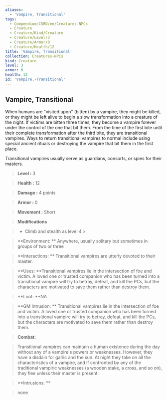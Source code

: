 ```yaml
---
aliases:
  - 'Vampire, Transitional'
tags:
  - Compendium/CSRD/en/Creatures-NPCs
  - Creature
  - Creature/Kind/Creature
  - Creature/Level/3
  - Creature/Armor/0
  - Creature/Health/12
title: 'Vampire, Transitional'
collection: Creatures-NPCs
kind: Creature
level: 3
armor: 0
health: 12
id: 'Vampire,-Transitional'
---
```

## Vampire, Transitional    
When humans are "visited upon" (bitten) by a vampire, they might be killed, or they might be left alive to begin a slow transformation into a creature of the night. If victims are bitten three times, they become a vampire forever under the control of the one that bit them. From the time of the first bite until their complete transformation after the third bite, they are transitional vampires. Ways to return transitional vampires to normal include using special ancient rituals or destroying the vampire that bit them in the first place.  
Transitional vampires usually serve as guardians, consorts, or spies for their masters.    
  
    
> **Level :** 3    
> **Health :** 12    
> **Damage :** 4 points    
> **Armor :** 0    
> **Movement :** Short    
> **Modifications**    
>- Climb and stealth as level 4 >  
>    
> **Environment: ** Anywhere, usually solitary but sometimes in groups of two or three    
> **Interactions: ** Transitional vampires are utterly devoted to their master.    
> **Uses: **Transitional vampires lie in the intersection of foe and victim. A loved one or trusted companion who has been turned into a transitional vampire will try to betray, defeat, and kill the PCs, but the characters are motivated to save them rather than destroy them.    
> **Loot: **NA    
> **GM Intrusion: ** Transitional vampires lie in the intersection of foe and victim. A loved one or trusted companion who has been turned into a transitional vampire will try to betray, defeat, and kill the PCs, but the characters are motivated to save them rather than destroy them.    
  
> **Combat:**   
> Transitional vampires can maintain a human existence during the day without any of a vampire's powers or weaknesses. However, they have a disdain for garlic and the sun. At night they take on all the characteristics of a vampire, and if confronted by any of the traditional vampiric weaknesses (a wooden stake, a cross, and so on), they flee unless their master is present.    
    
  
> **Intrusions: **   
> none    
